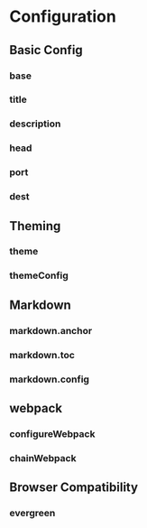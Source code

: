 # Configuration

## Basic Config

### base

### title

### description

### head

### port

### dest

## Theming

### theme

### themeConfig

## Markdown

### markdown.anchor

### markdown.toc

### markdown.config

## webpack

### configureWebpack

### chainWebpack

## Browser Compatibility

### evergreen

